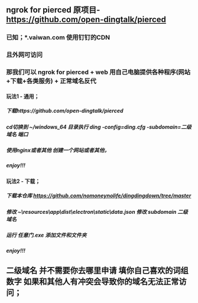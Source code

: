 ## ngrok for pierced 原项目-https://github.com/open-dingtalk/pierced   

### 已知；*.vaiwan.com 使用钉钉的CDN   

### 且外网可访问   

### 那我们可以 ngrok for pierced + web 用自己电脑提供各种程序(网站+下载+各类服务) + 正常域名反代   

#### 玩法1 - 通用；   
##### 下载https://github.com/open-dingtalk/pierced   
##### cd切换到 ~/windows_64 目录执行 ding -config=ding.cfg -subdomain=二级域名 端口  
##### 使用nginx或者其他 创建一个网站或者其他，   
##### enjoy!!!   

#### 玩法2 - 下载；   
##### 下载本仓库 https://github.com/nomoneynolife/dingdingdown/tree/master   
##### 修改 ~\resources\app\dist\electron\static\data.json 修改 subdomain 二级域名   
##### 运行 任意门.exe 添加文件和文件夹   
##### enjoy!!!    

## 二级域名 并不需要你去哪里申请 填你自己喜欢的词组数字 如果和其他人有冲突会导致你的域名无法正常访问；
